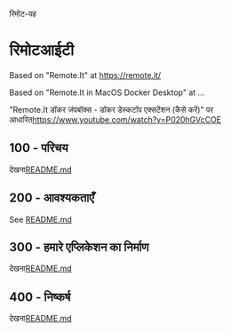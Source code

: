 रिमोट-यह

# रिमोटआईटी

Based on "Remote.It" at <https://remote.it/>

Based on "Remote.It in MacOS Docker Desktop" at ... 

"Remote.It डॉकर जंपबॉक्स - डॉकर डेस्कटॉप एक्सटेंशन (कैसे करें)" पर आधारित<https://www.youtube.com/watch?v=P020hGVcCOE>

## 100 - परिचय

देखना[README.md](./100/README.md)

## 200 - आवश्यकताएँ

See [README.md](./200/README.md)

## 300 - हमारे एप्लिकेशन का निर्माण

देखना[README.md](./300/README.md)

## 400 - निष्कर्ष

देखना[README.md](./400/README.md)

